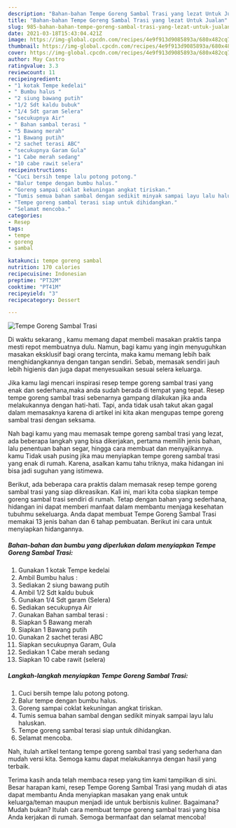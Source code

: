 ```yaml
---
description: "Bahan-bahan Tempe Goreng Sambal Trasi yang lezat Untuk Jualan"
title: "Bahan-bahan Tempe Goreng Sambal Trasi yang lezat Untuk Jualan"
slug: 985-bahan-bahan-tempe-goreng-sambal-trasi-yang-lezat-untuk-jualan
date: 2021-03-18T15:43:04.421Z
image: https://img-global.cpcdn.com/recipes/4e9f913d9085893a/680x482cq70/tempe-goreng-sambal-trasi-foto-resep-utama.jpg
thumbnail: https://img-global.cpcdn.com/recipes/4e9f913d9085893a/680x482cq70/tempe-goreng-sambal-trasi-foto-resep-utama.jpg
cover: https://img-global.cpcdn.com/recipes/4e9f913d9085893a/680x482cq70/tempe-goreng-sambal-trasi-foto-resep-utama.jpg
author: May Castro
ratingvalue: 3.3
reviewcount: 11
recipeingredient:
- "1 kotak Tempe kedelai"
- " Bumbu halus "
- "2 siung bawang putih"
- "1/2 Sdt kaldu bubuk"
- "1/4 Sdt garam Selera"
- "secukupnya Air"
- " Bahan sambal terasi "
- "5 Bawang merah"
- "1 Bawang putih"
- "2 sachet terasi ABC"
- "secukupnya Garam Gula"
- "1 Cabe merah sedang"
- "10 cabe rawit selera"
recipeinstructions:
- "Cuci bersih tempe lalu potong potong."
- "Balur tempe dengan bumbu halus."
- "Goreng sampai coklat kekuningan angkat tiriskan."
- "Tumis semua bahan sambal dengan sedikit minyak sampai layu lalu haluskan."
- "Tempe goreng sambal terasi siap untuk dihidangkan."
- "Selamat mencoba."
categories:
- Resep
tags:
- tempe
- goreng
- sambal

katakunci: tempe goreng sambal 
nutrition: 170 calories
recipecuisine: Indonesian
preptime: "PT32M"
cooktime: "PT41M"
recipeyield: "3"
recipecategory: Dessert

---
```



![Tempe Goreng Sambal Trasi](https://img-global.cpcdn.com/recipes/4e9f913d9085893a/680x482cq70/tempe-goreng-sambal-trasi-foto-resep-utama.jpg)

Di waktu  sekarang , kamu memang dapat membeli masakan praktis tanpa mesti repot membuatnya dulu. Namun, bagi kamu yang ingin menyuguhkan masakan eksklusif bagi orang tercinta, maka kamu memang lebih baik menghidangkannya dengan tangan sendiri. Sebab, memasak sendiri jauh lebih higienis dan juga dapat menyesuaikan sesuai selera keluarga.

Jika kamu lagi mencari inspirasi resep tempe goreng sambal trasi yang enak dan sederhana,maka anda sudah berada di tempat yang tepat. Resep tempe goreng sambal trasi  sebenarnya gampang dilakukan jika anda melakukannya dengan hati-hati. Tapi, anda tidak usah takut akan gagal dalam memasaknya 
karena di artikel ini kita akan mengupas tempe goreng sambal trasi dengan seksama.  



Nah bagi kamu yang mau memasak tempe goreng sambal trasi yang lezat, ada beberapa langkah yang bisa dikerjakan, pertama memilih jenis bahan, lalu penentuan bahan segar, hingga cara membuat dan menyajikannya. kamu Tidak usah pusing jika mau menyiapkan tempe goreng sambal trasi yang enak di rumah. Karena, asalkan kamu  tahu triknya, maka hidangan ini bisa jadi suguhan yang istimewa.

Berikut, ada beberapa cara praktis  dalam memasak resep tempe goreng sambal trasi yang siap dikreasikan. Kali ini, mari kita coba siapkan tempe goreng sambal trasi sendiri di rumah. Tetap dengan bahan yang sederhana, hidangan ini dapat memberi manfaat dalam membantu menjaga kesehatan tubuhmu sekeluarga. Anda dapat membuat Tempe Goreng Sambal Trasi memakai 13 jenis bahan dan 6 tahap pembuatan. Berikut ini cara untuk menyiapkan hidangannya.

<!--inarticleads1-->

##### Bahan-bahan dan bumbu yang diperlukan dalam menyiapkan Tempe Goreng Sambal Trasi:

1. Gunakan 1 kotak Tempe kedelai
1. Ambil  Bumbu halus :
1. Sediakan 2 siung bawang putih
1. Ambil 1/2 Sdt kaldu bubuk
1. Gunakan 1/4 Sdt garam (Selera)
1. Sediakan secukupnya Air
1. Gunakan  Bahan sambal terasi :
1. Siapkan 5 Bawang merah
1. Siapkan 1 Bawang putih
1. Gunakan 2 sachet terasi ABC
1. Siapkan secukupnya Garam, Gula
1. Sediakan 1 Cabe merah sedang
1. Siapkan 10 cabe rawit (selera)




<!--inarticleads2-->

##### Langkah-langkah menyiapkan Tempe Goreng Sambal Trasi:

1. Cuci bersih tempe lalu potong potong.
1. Balur tempe dengan bumbu halus.
1. Goreng sampai coklat kekuningan angkat tiriskan.
1. Tumis semua bahan sambal dengan sedikit minyak sampai layu lalu haluskan.
1. Tempe goreng sambal terasi siap untuk dihidangkan.
1. Selamat mencoba.




Nah, itulah artikel tentang  tempe goreng sambal trasi  yang sederhana dan mudah versi kita. Semoga kamu dapat melakukannya dengan hasil yang terbaik. 

Terima kasih anda telah membaca resep yang tim kami tampilkan di sini. Besar harapan kami, resep  Tempe Goreng Sambal Trasi yang mudah di atas dapat membantu Anda menyiapkan masakan yang enak untuk keluarga/teman maupun menjadi ide untuk berbisnis kuliner. Bagaimana? Mudah bukan? Itulah cara membuat tempe goreng sambal trasi yang bisa Anda kerjakan di rumah. Semoga bermanfaat dan selamat mencoba!

